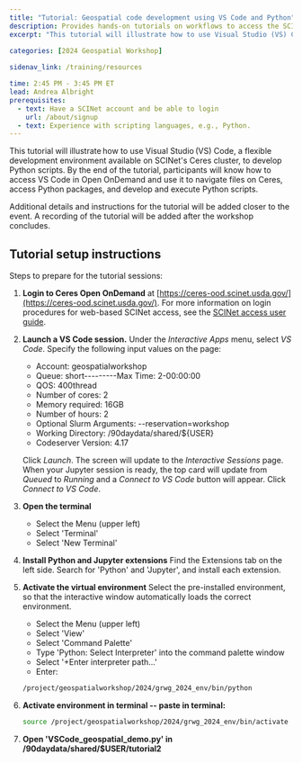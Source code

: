 ```yaml
---
title: "Tutorial: Geospatial code development using VS Code and Python"
description: Provides hands-on tutorials on workflows to access the SCINet HPC systems and conduct geospatial research at scale and fosters geospatial research efforts.
excerpt: "This tutorial will illustrate how to use Visual Studio (VS) Code, a flexible development environment available on SCINet's Ceres cluster, to develop Python scripts. By the end of the tutorial, participants will know how to access VS Code in Open OnDemand and use it to navigate files on Ceres, access Python packages, and develop and execute Python scripts."
 
categories: [2024 Geospatial Workshop] 

sidenav_link: /training/resources

time: 2:45 PM - 3:45 PM ET
lead: Andrea Albright
prerequisites:
  - text: Have a SCINet account and be able to login 
    url: /about/signup
  - text: Experience with scripting languages, e.g., Python. 
---
```


This tutorial will illustrate how to use Visual Studio (VS) Code, a flexible development environment available on SCINet's Ceres cluster, to develop Python scripts. By the end of the tutorial, participants will know how to access VS Code in Open OnDemand and use it to navigate files on Ceres, access Python packages, and develop and execute Python scripts. 

Additional details and instructions for the tutorial will be added closer to the event. A recording of the tutorial will be added after the workshop concludes. 


## Tutorial setup instructions

Steps to prepare for the tutorial sessions:

1. **Login to Ceres Open OnDemand** at [https://ceres-ood.scinet.usda.gov/](https://ceres-ood.scinet.usda.gov/). For more information on login procedures for web-based SCINet access, see the [SCINet access user guide]({{site.baseurl}}/guides/access/web-based-login).

1. **Launch a VS Code session.** Under the *Interactive Apps* menu, select *VS Code*. Specify the following input values on the page:

    * Account: geospatialworkshop
    * Queue: short---------Max Time: 2-00:00:00
    * QOS: 400thread
    * Number of cores: 2
    * Memory required: 16GB
    * Number of hours: 2
    * Optional Slurm Arguments: \-\-reservation=workshop
    * Working Directory: /90daydata/shared/${USER}
    * Codeserver Version: 4.17
  
    Click *Launch*. The screen will update to the *Interactive Sessions* page. When your Jupyter session is ready, the top card will update from *Queued* to *Running* and a *Connect to VS Code* button will appear. Click *Connect to VS Code*.
   
1. **Open the terminal**
   * Select the Menu (upper left)
   * Select 'Terminal'
   * Select 'New Terminal'
  
1. **Install Python and Jupyter extensions** Find the Extensions tab on the left side. Search for 'Python' and 'Jupyter', and install each extension.

1. **Activate the virtual environment** Select the pre-installed environment, so that the interactive window automatically loads the correct environment.
    * Select the Menu (upper left)
    * Select 'View'
    * Select 'Command Palette'
    * Type 'Python: Select Interpreter' into the command palette window
    * Select '+Enter interpreter path...'
    * Enter:
    ```bash
    /project/geospatialworkshop/2024/grwg_2024_env/bin/python
    ```
   
 1. **Activate environment in terminal -- paste in terminal:**
    ```bash
    source /project/geospatialworkshop/2024/grwg_2024_env/bin/activate
    ```
1. **Open 'VSCode_geospatial_demo.py' in /90daydata/shared/$USER/tutorial2**

    




